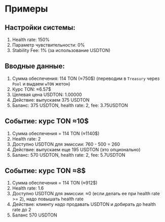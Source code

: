 # Примеры


## Настройки системы:
1. Health rate: 150%
2. Параметр чувствительности: 0%
3. Stability Fee: 1% (за использование USDTON)

## Вводные данные:
1. Сумма обеспечения: 114 TON (≈750$) (переводим в `Treasury` через `Pool` и выдаем `wTON` жетон)
2. Курс TON: ≈6.57$
3. Целевая цена USDTON: 1.00000
4. Действие: выпускаем 375 USDTON
5. Баланс: 375 USDTON, health rate: 2, fee: 3.75USDTON

## Событие: курс TON ≈10$
1. Сумма обеспечения = 114 TON (≈1140$)
2. Health rate: 2
3. Доступно USDTON для эмиссии: 760 - 500 = 260
4. Действие: выпускаем еще 195 USDTON (это опционально)
5. Баланс: 570 USDTON, health rate: 2, fee: 5.7USDTON

## Событие: курс TON ≈8$
1. Сумма обеспечения = 114 TON (≈912$)
2. Health rate: 1.6
3. Доступно USDTON для эмиссии: ≈0 (если делать ее при health rate >= 2), надо повышать health rate
4. Действие: клиенту надо продавать USDTON и добирать до health rate до 2
5. Баланс 570 USDTON
